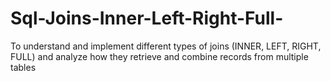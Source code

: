# Sql-Joins-Inner-Left-Right-Full-
To understand and implement different types of joins (INNER, LEFT, RIGHT, FULL) and analyze how they retrieve and combine records from multiple tables
